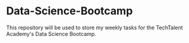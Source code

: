# Data-Science-Bootcamp
This repository will be used to store my weekly tasks for the TechTalent Academy's Data Science Bootcamp. 
